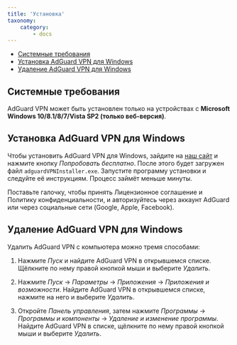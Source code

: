```yaml
---
title: 'Установка'
taxonomy:
    category:
        - docs
---
```


* [Системные требования](#requirements)
* [Установка AdGuard VPN для Windows](#install)
* [Удаление AdGuard VPN для Windows](#uninstall)

<a name="requirements"></a>

## Системные требования

AdGuard VPN может быть установлен только на устройствах с **Microsoft Windows 10/8.1/8/7/Vista SP2 (только веб-версия)**.

<a name="install"></a>

## Установка AdGuard VPN для Windows 

Чтобы установить AdGuard VPN для Windows, зайдите на [наш сайт](https://adguard-vpn.com/ru/welcome.html) и нажмите кнопку *Попробовать бесплатно*. После этого будет загружен файл `adguardVPNInstaller.exe`. Запустите программу установки и следуйте её инструкциям. Процесс займёт меньше минуты. 

Поставьте галочку, чтобы принять Лицензионное соглашение и Политику конфиденциальности, и авторизуйтесь через аккаунт AdGuard или через социальные сети (Google, Apple, Facebook).

<a name="uninstall"></a>

## Удаление AdGuard VPN для Windows

Удалить AdGuard VPN с компьютера можно тремя способами:

1. Нажмите *Пуск* и найдите AdGuard VPN в открывшемся списке. Щёлкните по нему правой кнопкой мыши и выберите *Удалить*.

2. Нажмите *Пуск* -> *Параметры* -> *Приложения* -> *Приложения и возможности*. Найдите AdGuard VPN в открывшемся списке, нажмите на него и выберите *Удалить*.

3. Откройте *Панель управления*, затем нажмите *Программы* -> *Программы и компоненты* -> *Удаление и изменение программы*. Найдите AdGuard VPN в списке, щёлкните по нему правой кнопкой мыши и выберите *Удалить*.